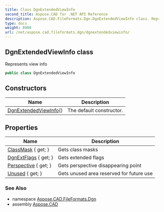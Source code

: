 ```yaml
---
title: Class DgnExtendedViewInfo
second_title: Aspose.CAD for .NET API Reference
description: Aspose.CAD.FileFormats.Dgn.DgnExtendedViewInfo class. Represents view info
type: docs
weight: 8900
url: /net/aspose.cad.fileformats.dgn/dgnextendedviewinfo/
---
```

## DgnExtendedViewInfo class

Represents view info

```csharp
public class DgnExtendedViewInfo
```

## Constructors

| Name | Description |
| --- | --- |
| [DgnExtendedViewInfo](dgnextendedviewinfo/)() | The default constructor. |

## Properties

| Name | Description |
| --- | --- |
| [ClassMask](../../aspose.cad.fileformats.dgn/dgnextendedviewinfo/classmask/) { get; } | Gets class masks |
| [DgnExtFlags](../../aspose.cad.fileformats.dgn/dgnextendedviewinfo/dgnextflags/) { get; } | Gets extended flags |
| [Perspective](../../aspose.cad.fileformats.dgn/dgnextendedviewinfo/perspective/) { get; } | Gets perspective disappearing point |
| [Unused](../../aspose.cad.fileformats.dgn/dgnextendedviewinfo/unused/) { get; } | Gets unused area reserved for future use |

### See Also

* namespace [Aspose.CAD.FileFormats.Dgn](../../aspose.cad.fileformats.dgn/)
* assembly [Aspose.CAD](../../)


